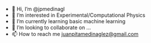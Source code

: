 - 👋 Hi, I’m @jpmedinagl
- 👀 I’m interested in Experimental/Computational Physics
- 🌱 I’m currently learning basic machine learning
- 💞️ I’m looking to collaborate on ...
- 📫 How to reach me juanpitamedinaglez@gmail.com

<!---
jpmedinagl/jpmedinagl is a ✨ special ✨ repository because its `README.md` (this file) appears on your GitHub profile.
You can click the Preview link to take a look at your changes.
--->
